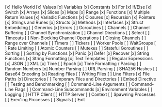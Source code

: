 [x] Hello World
[x] Values
[x] Variables
[x] Constants
[x] For
[x] If/Else
[x] Switch
[x] Arrays
[x] Slices
[x] Maps
[x] Range
[x] Functions
[x] Multiple Return Values
[x] Variadic Functions
[x] Closures
[x] Recursion
[x] Pointers
[x] Strings and Runes
[x] Structs
[x] Methods
[x] Interfaces
[x] Struct Embedding
[ ] Generics
[x] Errors
[ ] Goroutines
[ ] Channels
[ ] Channel Buffering
[ ] Channel Synchronization
[ ] Channel Directions
[ ] Select
[ ] Timeouts
[ ] Non-Blocking Channel Operations
[ ] Closing Channels
[ ] Range over Channels
[ ] Timers
[ ] Tickers
[ ] Worker Pools
[ ] WaitGroups
[ ] Rate Limiting
[ ] Atomic Counters
[ ] Mutexes
[ ] Stateful Goroutines
[ ] Sorting
[ ] Sorting by Functions
[x] Panic
[x] Defer
[x] Recover
[x] String Functions
[x] String Formatting
[x] Text Templates
[ ] Regular Expressions
[x] JSON
[ ] XML
[x] Time
[ ] Epoch
[x] Time Formatting / Parsing
[ ] Random Numbers
[x] Number Parsing
[ ] URL Parsing
[ ] SHA256 Hashes
[ ] Base64 Encoding
[x] Reading Files
[ ] Writing Files
[ ] Line Filters
[x] File Paths
[x] Directories
[ ] Temporary Files and Directories
[ ] Embed Directive
[ ] Testing and Benchmarking
[ ] Command-Line Arguments
[ ] Command-Line Flags
[ ] Command-Line Subcommands
[x] Environment Variables
[ ] Logging
[ ] HTTP Client
[ ] HTTP Server
[ ] Context
[ ] Spawning Processes
[ ] Exec'ing Processes
[ ] Signals
[ ] Exit
